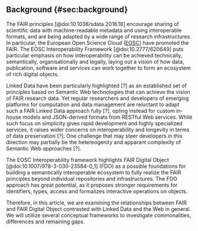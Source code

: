 ## Background {#sec:background}

The FAIR principles [@doi:10.1038/sdata.2016.18] encourage sharing of scientific data with machine-readable metadata and using interoperable formats, and are being adapted by a wide range of research infrastructures. In particular, the European Open Science Cloud ([EOSC](https://www.eosc.eu/)) have promoted the FAIR. The EOSC Interoperability Framework [@doi:10.2777/620649] puts particular emphasis on how interoperability can be achieved technically, semantically, organisationally and legally, laying out a vision of how data, publication, software and services can work together to form an ecosystem of rich digital objects.

Linked Data have been particularly highlighted [?] as an established set of principles based on Semantic Web technologies that can achieve the vision of FAIR research data. Yet regular researchers and developers of emerging platforms for computation and data management are reluctant to adapt such a FAIR Linked Data approach fully [?], opting instead for custom in-house models and JSON-derived formats from RESTful Web services. While such focus on simplicity gives rapid development and highly specialized services, it raises wider concerns on interoperability and longevity in terms of data preservation [?]. One challenge that may steer developers in this direction may partially be the hetereogenity and apparant complexity of Semantic Web approaches [?].

The EOSC Interoperability framework highlights FAIR Digital Object [@doi:10.1007/978-3-030-23584-0_1] (FDO) as a possible foundations for building a semantically interoperable ecosystem to fully realize the FAIR principles beyond individual repositories and infrastructures. The FDO approach has great potential, as it proposes stronger requirements for identifiers, types, access and formalizes interactive operations on objects.

Therefore, in this article, we are examining the relationships between FAIR and FAIR Digital Object contrasted with Linked Data and the Web in general. We will utillize several conceptual frameworks to investigate commonalities, differences and remaining gaps. 
